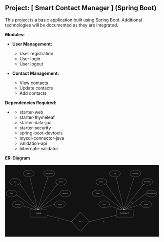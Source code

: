 ## Project: [ Smart Contact Manager ] (Spring Boot)

This project is a basic application built using Spring Boot. Additional technologies will be documented as they are integrated.

**Modules:**

* **User Management:**
    * User registration
    * User login
    * User logout

* **Contact Management:**
    * View contacts
    * Update contacts
    * Add contacts


**Dependencies Required:**

 *  * starter-web
    * starter-thymeleaf
    * starter-data-jpa
    * starter-security
    * spring-boot-devtools
    * mysql-connector-java
    * validation-api
    * hibernate-validator



**ER-Diagram**

![SmartContact](image.png)
                             